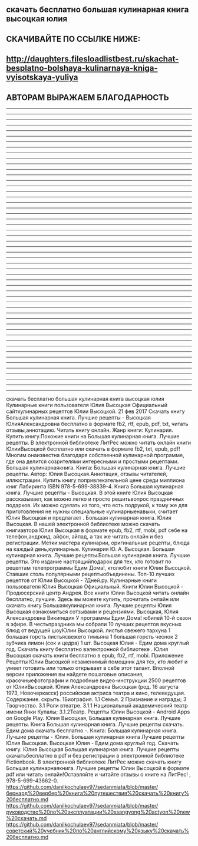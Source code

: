 скачать бесплатно большая кулинарная книга высоцкая юлия
--------------------------------------------------
СКАЧИВАЙТЕ ПО ССЫЛКЕ НИЖЕ:
--------------------------------------------------
http://daughters.filesloadlistbest.ru/skachat-besplatno-bolshaya-kulinarnaya-kniga-vyisotskaya-yuliya
--------------------------------------------------
АВТОРАМ ВЫРАЖАЕМ БЛАГОДАРНОСТЬ
--------------------------------------------------
--------------------------------------------------
--------------------------------------------------
--------------------------------------------------
--------------------------------------------------
--------------------------------------------------
--------------------------------------------------
--------------------------------------------------
--------------------------------------------------
--------------------------------------------------
--------------------------------------------------
--------------------------------------------------
--------------------------------------------------
--------------------------------------------------
--------------------------------------------------
--------------------------------------------------
--------------------------------------------------
--------------------------------------------------
--------------------------------------------------
--------------------------------------------------
--------------------------------------------------
--------------------------------------------------
--------------------------------------------------
--------------------------------------------------
--------------------------------------------------
--------------------------------------------------
--------------------------------------------------
--------------------------------------------------
--------------------------------------------------
--------------------------------------------------
--------------------------------------------------
--------------------------------------------------
--------------------------------------------------
--------------------------------------------------
--------------------------------------------------
--------------------------------------------------
--------------------------------------------------
--------------------------------------------------
--------------------------------------------------
--------------------------------------------------
--------------------------------------------------
--------------------------------------------------
--------------------------------------------------
--------------------------------------------------
--------------------------------------------------
--------------------------------------------------
--------------------------------------------------
--------------------------------------------------
--------------------------------------------------
--------------------------------------------------
--------------------------------------------------
--------------------------------------------------
--------------------------------------------------
скачать бесплатно большая кулинарная книга высоцкая юлия Кулинарные книги пользователя Юлия Высоцкая  Официальный сайткулинарных рецептов Юлии Высоцкой. 21 фев 2017  Скачать книгу Большая кулинарная книга. Лучшие рецепты - Высоцкая ЮлияАлександровна бесплатно в формате fb2, rtf, epub, pdf, txt, читать отзывы,аннотацию. Читать книгу онлайн. Жанр книги: Кулинария. Купить книгу.Похожие книги на Большая кулинарная книга. Лучшие рецепты. В электронной библиотеке ЛитРес можно читать онлайн книги ЮлииВысоцкой бесплатно или скачать в формате fb2, txt, epub, pdf!  Многим онаизвестна благодаря собственной кулинарной программе, где она делится созрителями интересными и простыми рецептами.  Большая кулинарнаякнига. Книга: Большая кулинарная книга. Лучшие рецепты. Автор: Юлия Высоцкая.Аннотация, отзывы читателей, иллюстрации. Купить книгу попривлекательной цене среди миллиона книг Лабиринта  ISBN 978-5-699-38839-4. Книга Большая кулинарная книга. Лучшие рецепты - Высоцкая. В этой книге Юлия Высоцкая рассказывает, как можно легко и просто решитьвопрос праздничных подарков.  Их можно сделать из того, что есть подрукой, к тому же для приготовления не нужны специальные кулинарныенавыки, считает Юлия Высоцкая и предлагает . Большая кулинарная книга. Юлия Высоцкая. В нашей электронной библиотеке можно скачать книгиавтора Юлия Высоцкая в формате epub, fb2, rtf, mobi, pdf себе на телефон,андроид, айфон, айпад, а так же читать онлайн и без регистрации. Метки:мастера кулинарии, оригинальные рецепты, блюда на каждый день,кулинарные. Кулинария  Ю. А. Высоцкая. Большая кулинарная книга. Лучшие рецепты.Большая кулинарная книга. Лучшие рецепты. Это издание  настоящийподарок для тех, кто готовит по рецептам телепрограммы Едим Дома!, ктолюбит книги Юлии Высоцкой. Ставшие столь популярными рецептыобъединены. Топ-10 лучших рецептов от Юлии Высоцкой - 7Дней.ру. Кулинарные книги пользователя Юлия Высоцкая  Официальный. Книги Юлии Высоцкой - Продюсерский центр Андрея. Все книги Юлии Высоцкой читать онлайн бесплатно, лучшие. Здесь вы можете купить, прочитать онлайн или скачать книгу Большаякулинарная книга. Лучшие рецепты Юлия Высоцкая ознакомиться сотзывами и рецензиями. Высоцкая, Юлия Александровна  Википедия
У программы Едим Дома! юбилей  10-й сезон в эфире. В честьпраздника мы собрали 10 лучших рецептов вкусных блюд от ведущей шоуЮлии Высоцкой.  листья свежего тархуна  1 большая горсть листьясвежего тимьяна  1 большая горсть чеснок  2 зубчика лимон (сок и цедра)  1 шт. Высоцкая Юлия - Едим дома круглый год. Скачать книгу бесплатно вэлектронной библиотеке . Юлия Высоцкая  скачать книги бесплатно в epub, fb2, rtf, mobi. Приложение Рецепты Юлии Высоцкой  незаменимый помощник для тех, кто любит и умеет готовить или только открывает в себе этот талант. Вполной версии приложения вы найдете пошаговые описания, красочныефотографии и подробные видео-инструкции 2500 рецептов от ЮлииВысоцкой. Юлия Александровна Высоцкая (род. 16 августа 1973, Новочеркасск) российская актриса театра и кино, телеведущая. Содержание. скрыть. 1Биография. 1.1 Семья. 2 Признание и награды; 3 Творчество. 3.1 Роли втеатре. 3.1.1 Национальный академический театр имени Янки Купалы; 3.1.2Театр. Рецепты Юлии Высоцкой - Android Apps on Google Play. Юлия Высоцкая, Большая кулинарная книга. Лучшие рецепты. Книга Большая кулинарная книга. Лучшие рецепты скачать. Едим дома скачать бесплатно -. Книга: Большая кулинарная книга. Лучшие рецепты - Юлия. Большая кулинарная книга Лучшие рецепты Юлия Высоцкая. Высоцкая Юлия - Едим дома круглый год. Скачать книгу. Юлия Высоцкая Большая кулинарная книга. Лучшие рецепты скачатьбесплатно в pdf и без регистрации в электронной библиотеке Fictionbook. В электронной библиотеке ЛитРес можно скачать книгу Большая кулинарнаякнига. Лучшие рецепты Юлии Высоцкой в формате pdf или читать онлaйн!Оставляйте и читайте отзывы о книге на ЛитРес! , 978-5-699-43662-0.
https://github.com/danilkochulaev97/sedanmiata/blob/master/бернард%20вербер%20книга%20путешествия%20скачать%20книгу%20бесплатно.md
https://github.com/danilkochulaev97/sedanmiata/blob/master/руководство%20по%20эксплуатации%20ssangyong%20actyon%20new%20скачать.md
https://github.com/danilkochulaev97/sedanmiata/blob/master/советский%20учебник%20по%20английскому%20языку%20скачать%20бесплатно.md